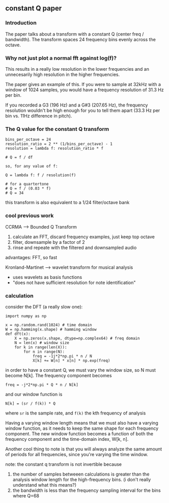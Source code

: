 ## constant Q paper
### Introduction
The paper talks about a transform with a constant Q (center freq / bandwidth). The transform spaces 24 frequency bins evenly across the octave.

### Why not just plot a normal fft against log(f)?
This results in a really low resolution in the lower frequencies and an unnecesarily high resolution in the higher frequencies.

The paper gives an example of this. If you were to sample at 32kHz with a window of 1024 samples, you would have a frequency resolution of 31.3 Hz per bin. 

If you recorded a G3 (196 Hz) and a G\#3 (207.65 Hz), the frequency resolution wouldn't be high enough for you to tell them apart (33.3 Hz per bin vs. 11Hz difference in pitch).

### The Q value for the constant Q transform
```
bins_per_octave = 24
resolution_ratio = 2 ** (1/bins_per_octave) - 1 
resolution = lambda f: resolution_ratio * f

# Q = f / df 

so, for any value of f:

Q = lambda f: f / resolution(f)

# for a quartertone
# Q = f / (0.03 * f)
# Q = 34
```
this transform is also equivalent to a 1/24 filter/octave bank


### cool previous work
CCRMA --> Bounded Q Transform

1. calculate an FFT, discard frequency examples, just keep top octave
2. filter, downsample by a factor of 2
3. rinse and repeate with the filtered and downsampled audio

advantages: FFT, so fast

Kronland-Martinet -->  wavelet transform for musical analysis

- uses wavelets as basis functions
- "does not have sufficient resolution for note identification"


### calculation

consider the DFT (a really slow one):

```
import numpy as np

x = np.random.rand(1024) # time domain
W = np.hamming(x.shape) # hamming window
def dft(x):
    X = np.zeros(x.shape, dtype=np.complex64) # freq domain
    N = len(x) # window size
    for k in range(len(X)):
        for n in range(N):
            freq = -1j*2*np.pi * n / N
            X[k] += W[n] * x[n] * np.exp(freq)
```

in order to have a constant Q, we must vary the window size, 
so N must become N[k]. The frequency component becomes

```
freq = -j*2*np.pi * Q * n / N[k]
```

and our window function is
```
N[k] = (sr / f(k)) * Q
```
where `sr` is the sample rate, and `f(k)` the kth frequency of analysis 

Having a varying window length means that we must also have a varying window function, as it needs to keep the same shape for each frequency component. The new window function becomes a function of both the frequency component and the time-domain index, W[k, n].

Another cool thing to note is that you will always analyze the same amount of periods for all frequencies, since you're varying the time window.

note: the constant q transform is not invertible because
1. the number of samples betweeen calculations is greater than the analysis window length for the high-frequency bins. (i don't really understand what this means?)
2. the bandwidth is less than the frequency sampling interval for the bins where Q=68